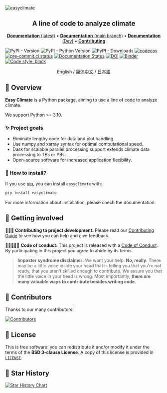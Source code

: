 <img src="https://github.com/shenyulu/easyclimate/blob/main/docs/source/_static/easyclimate-logo.svg?raw=true" alt="easyclimate">

<h2 align="center">A line of code to analyze climate</h2>

<p align="center">
<a href="https://easyclimate.readthedocs.io/en/latest/"><strong>Documentation</strong> (latest)</a> •
<a href="https://easyclimate.readthedocs.io/en/main/"><strong>Documentation</strong> (main branch)</a> •
<a href="https://shenyulu.github.io/easyclimate/"><strong>Documentation</strong> (Dev)</a> •
<a href="https://github.com/shenyulu/easyclimate/blob/main/CONTRIBUTING.md"><strong>Contributing</strong></a>
</p>

![PyPI - Version](https://img.shields.io/pypi/v/easyclimate)
![PyPI - Python Version](https://img.shields.io/pypi/pyversions/easyclimate)
![PyPI - Downloads](https://img.shields.io/pypi/dm/easyclimate)
[![codecov](https://codecov.io/gh/shenyulu/easyclimate/graph/badge.svg?token=CBG3IO5A5A)](https://codecov.io/gh/shenyulu/easyclimate)
[![pre-commit.ci status](https://results.pre-commit.ci/badge/github/shenyulu/easyclimate/main.svg)](https://results.pre-commit.ci/latest/github/shenyulu/easyclimate/main)
[![Documentation Status](https://readthedocs.org/projects/easyclimate/badge/?version=latest)](https://easyclimate.readthedocs.io/en/latest/?badge=latest)
[![DOI](https://zenodo.org/badge/465206111.svg)](https://zenodo.org/doi/10.5281/zenodo.10279567)
[![Binder](https://mybinder.org/badge_logo.svg)](https://mybinder.org/v2/gh/shenyulu/easyclimate/main?labpath=docs%2Fexample)
[![Code style: black](https://img.shields.io/badge/code%20style-black-000000.svg)](https://github.com/psf/black)

<div align="center">
<center>English / <a href = "README_zh_CN.md">简体中文</a> / <a href = "README_ja_JP.md">日本語</a></center>
</div>

## 👋 Overview

**Easy Climate** is a Python package, aiming to use a line of code to analyze climate.


We support Python >= 3.10.

### ✨ Project goals

* Eliminate lengthy code for data and plot handling.
* Use numpy and xarray syntax for optimal computational speed.
* Dask for scalable parallel processing support extends climate data processing to TBs or PBs.
* Open-source software for increased application flexibility.

### 🚀 How to install?

If you use [pip](https://pypi.org/project/pip/), you can install `easyclimate` with:

```bash
pip install easyclimate
```

For more information about installation, please chech the documentation.

## 💫 Getting involved

👩🏾‍💻 **Contributing to project development:**
Please read our
[Contributing Guide](https://github.com/shenyulu/easyclimate/blob/main/CONTRIBUTING.md)
to see how you can help and give feedback.

🧑🏾‍🤝‍🧑🏼 **Code of conduct:**
This project is released with a
[Code of Conduct](https://github.com/shenyulu/easyclimate/blob/main/CODE_OF_CONDUCT.md).
By participating in this project you agree to abide by its terms.

> **Imposter syndrome disclaimer:**
> We want your help. **No, really.** There may be a little voice inside your
> head that is telling you that you're not ready, that you aren't skilled
> enough to contribute. We assure you that the little voice in your head is
> wrong. Most importantly, **there are many valuable ways to contribute besides
> writing code**.
>

## 🤗 Contributors

Thanks to our many contributors!

[![Contributors](https://contrib.rocks/image?repo=shenyulu/easyclimate)](https://github.com/shenyulu/easyclimate/graphs/contributors)

## 🪪 License

This is free software: you can redistribute it and/or modify it under the terms
of the **BSD 3-clause License**. A copy of this license is provided in
[`LICENSE`](https://github.com/shenyulu/easyclimate/blob/main/LICENSE).

## 💎 Star History

[![Star History Chart](https://api.star-history.com/svg?repos=shenyulu/easyclimate&type=Date)](https://star-history.com/#shenyulu/easyclimate&Date)
